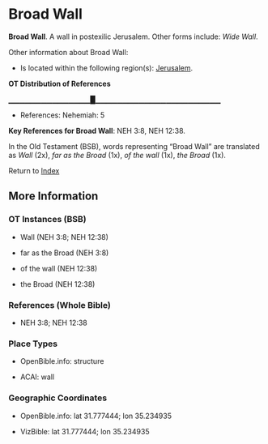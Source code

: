 # Broad Wall
**Broad Wall**. 
A wall in postexilic Jerusalem. 
Other forms include: 
*Wide Wall*. 




Other information about Broad Wall:


* Is located within the following region(s): 
[Jerusalem](Jerusalem.md). 


**OT Distribution of References**

▁▁▁▁▁▁▁▁▁▁▁▁▁▁▁█▁▁▁▁▁▁▁▁▁▁▁▁▁▁▁▁▁▁▁▁▁▁▁
* References: Nehemiah: 5



**Key References for Broad Wall**: 
NEH 3:8, NEH 12:38. 


In the Old Testament (BSB), words representing “Broad Wall” are translated as 
*Wall* (2x), *far as the Broad* (1x), *of the wall* (1x), *the Broad* (1x). 




Return to [Index](00-Index.md)

## More Information

### OT Instances (BSB)

* Wall (NEH 3:8; NEH 12:38)

* far as the Broad (NEH 3:8)

* of the wall (NEH 12:38)

* the Broad (NEH 12:38)



### References (Whole Bible)

* NEH 3:8; NEH 12:38


### Place Types

* OpenBible.info: structure

* ACAI: wall



### Geographic Coordinates

* OpenBible.info: lat 31.777444; lon 35.234935

* VizBible: lat 31.777444; lon 35.234935




